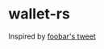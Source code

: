 # wallet-rs

Inspired by [foobar's tweet](https://twitter.com/0xfoobar/status/1653220965365555202?s=20)